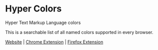 # Hyper Colors

Hyper Text Markup Language colors

This is a searchable list of all named colors supported in every browser.

[Website](https://gra0007.github.io/hypercolors/) | [Chrome Extension](https://chrome.google.com/webstore/detail/ogefbnmdhjekmihajflilhhcjpkjmppc) | [Firefox Extension](https://addons.mozilla.org/en-US/firefox/addon/hyper-colors/)
